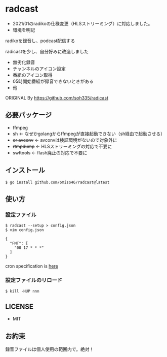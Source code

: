 # radcast

* 2021/01のradikoの仕様変更（HLSストリーミング）に対応しました。
* 環境を明記

radikoを録音し、podcast配信する

radicastを少し、自分好みに改造しました
* 無劣化録音
* チャンネルのアイコン設定
* 番組のアイコン取得
* 05時開始番組が録音できないときがある
* 他

ORIGINAL By https://github.com/soh335/radicast


## 必要パッケージ

* ffmpeg
* sh ← なぜかgolangからffmpegが直接起動できない（sh経由で起動させる）
* <s>or avconv</s> ← avconvは検証環境がないので対象外に
* <s>rtmpdump</s> ← HLSストリーミングの対応で不要に
* <s>swftools</s> ← flash廃止の対応で不要に

## インストール

```
$ go install github.com/omiso46/radcast@latest
```

## 使い方

### 設定ファイル

```
$ radcast --setup > config.json
$ vim config.json

{
  "FMT": [
    "00 17 * * *"
  ]
}
```

cron specification is [here](https://godoc.org/github.com/robfig/cron#hdr-CRON_Expression_Format)

### 設定ファイルのリロード

```
$ kill -HUP nnn
```

## LICENSE

* MIT

## お約束
録音ファイルは個人使用の範囲内で。絶対！

